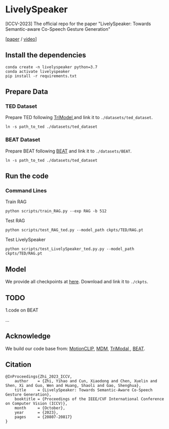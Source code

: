 # LivelySpeaker
[ICCV-2023] The official repo for the paper "LivelySpeaker: Towards Semantic-aware Co-Speech Gesture Generation"

[[paper](https://arxiv.org/abs/2309.09294) / [video](https://www.youtube.com/watch?v=arYqydsXM2I)]

## Install the dependencies
```
conda create -n livelyspeaker python=3.7 
conda activate livelyspeaker
pip install -r requirements.txt
```

## Prepare Data
### TED Dataset
Prepare TED following [TriModel
](https://github.com/ai4r/Gesture-Generation-from-Trimodal-Context)  and link it to `./datasets/ted_dataset`. 

```
ln -s path_to_ted ./datasets/ted_dataset
```


### BEAT Dataset
Prepare BEAT following [BEAT](https://pantomatrix.github.io/BEAT/) and link it to `./datasets/BEAT`. 

```
ln -s path_to_ted ./datasets/ted_dataset
```

## Run the code
### Command Lines 
   Train RAG

```
python scripts/train_RAG.py --exp RAG -b 512
```

Test RAG
```
python scripts/test_RAG_ted.py --model_path ckpts/TED/RAG.pt 
```

Test LivelySpeaker
```
python scripts/test_LivelySpeaker_ted.py.py --model_path ckpts/TED/RAG.pt
```
## Model

We provide all checkpoints at [here](https://shanghaitecheducn-my.sharepoint.com/:f:/g/personal/zhiyh_shanghaitech_edu_cn/EnQYJXZH3JZJpv-byHywzuQB48T9OYAwpDpwg_BQSKTPKw?e=Rx95Kv). Download and link it to `./ckpts`.



## TODO
1.code on BEAT

...


## Acknowledge
We build our code base from: [MotionCLIP](https://github.com/GuyTevet/MotionCLIP), [MDM](https://github.com/GuyTevet/motion-diffusion-model),
[TriModal
](https://github.com/ai4r/Gesture-Generation-from-Trimodal-Context), [BEAT](https://pantomatrix.github.io/BEAT/). 





## Citation
```
@InProceedings{Zhi_2023_ICCV,
    author    = {Zhi, Yihao and Cun, Xiaodong and Chen, Xuelin and Shen, Xi and Guo, Wen and Huang, Shaoli and Gao, Shenghua},
    title     = {LivelySpeaker: Towards Semantic-Aware Co-Speech Gesture Generation},
    booktitle = {Proceedings of the IEEE/CVF International Conference on Computer Vision (ICCV)},
    month     = {October},
    year      = {2023},
    pages     = {20807-20817}
}
```
